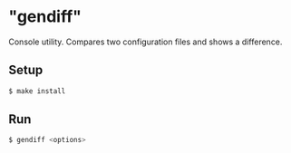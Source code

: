 # "gendiff"

Console utility. Compares two configuration files and shows a difference.

## Setup

```sh
$ make install
```

## Run

```sh
$ gendiff <options>
```
